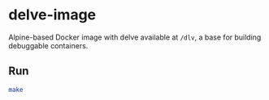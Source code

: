 # delve-image

Alpine-based Docker image with delve available at `/dlv`, a base for building debuggable containers.

## Run

```sh
make
```